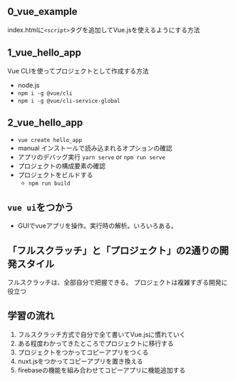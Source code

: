## 0_vue_example
index.htmlに`<script>`タグを追加してVue.jsを使えるようにする方法

## 1_vue_hello_app
Vue CLIを使ってプロジェクトとして作成する方法

- node.js
- `npm i -g @vue/cli`
- `npm i -g @vue/cli-service-global`

## 2_vue_hello_app
- `vue create hello_app`
- manual インストールで読み込まれるオプションの確認
- アプリのデバッグ実行 `yarn serve` or `npm run serve`
- プロジェクトの構成要素の確認
- プロジェクトをビルドする
  - `npm run build`

## `vue ui`をつかう

- GUIでvueアプリを操作。実行時の解析。いろいろある。

## 「フルスクラッチ」と「プロジェクト」の2通りの開発スタイル

フルスクラッチは、全部自分で把握できる。
プロジェクトは複雑すぎる開発に役立つ

## 学習の流れ
1. フルスクラッチ方式で自分で全て書いてVue.jsに慣れていく
2. ある程度わかってきたところでプロジェクトに移行する
3. プロジェクトをつかってコピーアプリをつくる
4. nuxt.jsをつかってコピーアプリを置き換える
5. firebaseの機能を組み合わせてコピーアプリに機能追加する


